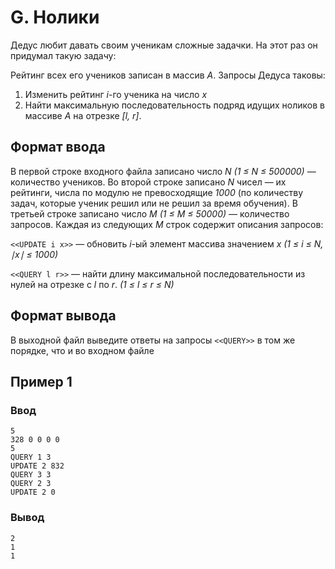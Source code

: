 # G. Нолики

Дедус любит давать своим ученикам сложные задачки. На этот раз он придумал такую задачу:

Рейтинг всех его учеников записан в массив _A_. Запросы Дедуса таковы:

1. Изменить рейтинг _i_-го ученика на число _x_
2. Найти максимальную последовательность подряд идущих ноликов в массиве _A_ на отрезке _[l, r]_.

## Формат ввода

В первой строке входного файла записано число _N (1 ≤ N ≤ 500000)_ — количество учеников. Во второй строке записано _N_
чисел — их рейтинги, числа по модулю не превосходящие _1000_ (по количеству задач, которые ученик решил или не решил за
время обучения). В третьей строке записано число _M (1 ≤ M ≤ 50000)_ — количество запросов. Каждая из следующих _M_
строк содержит описания запросов:

`<<UPDATE i x>>` — обновить _i_-ый элемент массива значением _x (1 ≤ i ≤ N, ∣x∣ ≤ 1000)_

`<<QUERY l r>>` — найти длину максимальной последовательности из нулей на отрезке с _l_ по _r_. _(1 ≤ l ≤ r ≤ N)_

## Формат вывода

В выходной файл выведите ответы на запросы `<<QUERY>>` в том же порядке, что и во входном файле

## Пример 1

### Ввод

    5
    328 0 0 0 0
    5
    QUERY 1 3
    UPDATE 2 832
    QUERY 3 3
    QUERY 2 3
    UPDATE 2 0

### Вывод

    2
    1
    1


